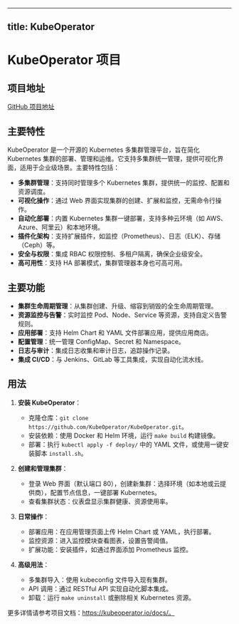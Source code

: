 
---
title: KubeOperator
---

# KubeOperator 项目

## 项目地址
[GitHub 项目地址](https://github.com/KubeOperator/KubeOperator)

## 主要特性
KubeOperator 是一个开源的 Kubernetes 多集群管理平台，旨在简化 Kubernetes 集群的部署、管理和运维。它支持多集群统一管理，提供可视化界面，适用于企业级场景。主要特性包括：
- **多集群管理**：支持同时管理多个 Kubernetes 集群，提供统一的监控、配置和资源调度。
- **可视化操作**：通过 Web 界面实现集群的创建、扩展和监控，无需命令行操作。
- **自动化部署**：内置 Kubernetes 集群一键部署，支持多种云环境（如 AWS、Azure、阿里云）和本地环境。
- **插件化架构**：支持扩展插件，如监控（Prometheus）、日志（ELK）、存储（Ceph）等。
- **安全与权限**：集成 RBAC 权限控制、多租户隔离，确保企业级安全。
- **高可用性**：支持 HA 部署模式，集群管理器本身也可高可用。

## 主要功能
- **集群生命周期管理**：从集群创建、升级、缩容到销毁的全生命周期管理。
- **资源监控与告警**：实时监控 Pod、Node、Service 等资源，支持自定义告警规则。
- **应用部署**：支持 Helm Chart 和 YAML 文件部署应用，提供应用商店。
- **配置管理**：统一管理 ConfigMap、Secret 和 Namespace。
- **日志与审计**：集成日志收集和审计日志，追踪操作记录。
- **集成 CI/CD**：与 Jenkins、GitLab 等工具集成，实现自动化流水线。

## 用法
1. **安装 KubeOperator**：
   - 克隆仓库：`git clone https://github.com/KubeOperator/KubeOperator.git`。
   - 安装依赖：使用 Docker 和 Helm 环境，运行 `make build` 构建镜像。
   - 部署：执行 `kubectl apply -f deploy/` 中的 YAML 文件，或使用一键安装脚本 `install.sh`。

2. **创建和管理集群**：
   - 登录 Web 界面（默认端口 80），创建新集群：选择环境（如本地或云提供商），配置节点信息，一键部署 Kubernetes。
   - 查看集群状态：仪表盘显示集群健康、资源使用率。

3. **日常操作**：
   - 部署应用：在应用管理页面上传 Helm Chart 或 YAML，执行部署。
   - 监控资源：进入监控模块查看图表，设置告警阈值。
   - 扩展功能：安装插件，如通过界面添加 Prometheus 监控。

4. **高级用法**：
   - 多集群导入：使用 kubeconfig 文件导入现有集群。
   - API 调用：通过 RESTful API 实现自动化脚本集成。
   - 卸载：运行 `make uninstall` 或删除相关 Kubernetes 资源。

更多详情请参考项目文档：https://kubeoperator.io/docs/。